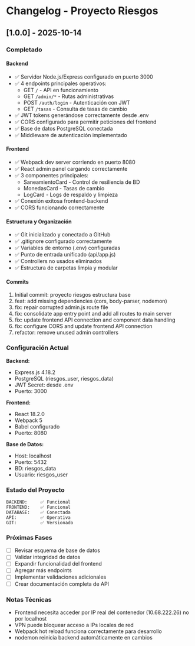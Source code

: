 # Changelog - Proyecto Riesgos

## [1.0.0] - 2025-10-14

### Completado

#### Backend
- ✅ Servidor Node.js/Express configurado en puerto 3000
- ✅ 4 endpoints principales operativos:
  - GET `/` - API en funcionamiento
  - GET `/admin/*` - Rutas administrativas
  - POST `/auth/login` - Autenticación con JWT
  - GET `/tasas` - Consulta de tasas de cambio
- ✅ JWT tokens generándose correctamente desde .env
- ✅ CORS configurado para permitir peticiones del frontend
- ✅ Base de datos PostgreSQL conectada
- ✅ Middleware de autenticación implementado

#### Frontend
- ✅ Webpack dev server corriendo en puerto 8080
- ✅ React admin panel cargando correctamente
- ✅ 3 componentes principales:
  - SaneamientoCard - Control de resiliencia de BD
  - MonedasCard - Tasas de cambio
  - LogCard - Logs de respaldo y limpieza
- ✅ Conexión exitosa frontend-backend
- ✅ CORS funcionando correctamente

#### Estructura y Organización
- ✅ Git inicializado y conectado a GitHub
- ✅ .gitignore configurado correctamente
- ✅ Variables de entorno (.env) configuradas
- ✅ Punto de entrada unificado (api/app.js)
- ✅ Controllers no usados eliminados
- ✅ Estructura de carpetas limpia y modular

#### Commits
1. Initial commit: proyecto riesgos estructura base
2. feat: add missing dependencies (cors, body-parser, nodemon)
3. fix: repair corrupted admin.js route file
4. fix: consolidate app entry point and add all routes to main server
5. fix: update frontend API connection and component data handling
6. fix: configure CORS and update frontend API connection
7. refactor: remove unused admin controllers

### Configuración Actual

**Backend:**
- Express.js 4.18.2
- PostgreSQL (riesgos_user, riesgos_data)
- JWT Secret: desde .env
- Puerto: 3000

**Frontend:**
- React 18.2.0
- Webpack 5
- Babel configurado
- Puerto: 8080

**Base de Datos:**
- Host: localhost
- Puerto: 5432
- BD: riesgos_data
- Usuario: riesgos_user

### Estado del Proyecto
```
BACKEND:     ✅ Funcional
FRONTEND:    ✅ Funcional
DATABASE:    ✅ Conectada
API:         ✅ Operativa
GIT:         ✅ Versionado
```

### Próximas Fases

- [ ] Revisar esquema de base de datos
- [ ] Validar integridad de datos
- [ ] Expandir funcionalidad del frontend
- [ ] Agregar más endpoints
- [ ] Implementar validaciones adicionales
- [ ] Crear documentación completa de API

### Notas Técnicas

- Frontend necesita acceder por IP real del contenedor (10.68.222.26) no por localhost
- VPN puede bloquear acceso a IPs locales de red
- Webpack hot reload funciona correctamente para desarrollo
- nodemon reinicia backend automáticamente en cambios

